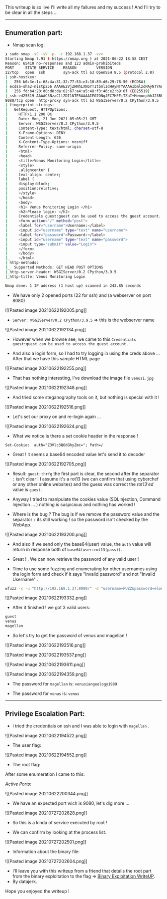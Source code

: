 This writeup is so live I'll write all my failures and my success ! And I'll try to be clear in all the steps ...

---------------
## Enumeration part:

* Nmap scan log:

```bash
❯ sudo nmap -sC -sV -p- -r 192.168.1.37 -vvv
Starting Nmap 7.91 ( https://nmap.org ) at 2021-06-22 18:58 CEST
Reason: 65410 no-responses and 123 admin-prohibiteds
PORT     STATE SERVICE    REASON         VERSION
22/tcp   open  ssh        syn-ack ttl 63 OpenSSH 8.5 (protocol 2.0)
| ssh-hostkey:
|   256 b0:3e:1c:68:4a:31:32:77:53:e3:10:89:d6:29:78:50 (ECDSA)
| ecdsa-sha2-nistp256 AAAAE2VjZHNhLXNoYTItbmlzdHAyNTYAAAAIbmlzdHAyNTYAAABBBB+dV9A80/dgYSig2NEBJYcoRe6VFus7DqjGWjNYjN4FH4e8scrM8P9zuw8EYJTdIjDVeJbersbscUbJTTH3C+w=
|   256 fd:b4:20:d0:d8:da:02:67:a4:a5:48:f3:46:e2:b9:0f (ED25519)
|_ssh-ed25519 AAAAC3NzaC1lZDI1NTE5AAAAIEG7ONqJEC7HEEiTZaI+MemunphhJ23BhWM0eLlcL/BJ
8080/tcp open  http-proxy syn-ack ttl 63 WSGIServer/0.2 CPython/3.9.5
| fingerprint-strings:
|   GetRequest, HTTPOptions:
|     HTTP/1.1 200 OK
|     Date: Mon, 21 Jun 2021 05:05:21 GMT
|     Server: WSGIServer/0.2 CPython/3.9.5
|     Content-Type: text/html; charset=utf-8
|     X-Frame-Options: DENY
|     Content-Length: 626
|     X-Content-Type-Options: nosniff
|     Referrer-Policy: same-origin
|     <html>
|     <head>
|     <title>Venus Monitoring Login</title>
|     <style>
|     .aligncenter {
|     text-align: center;
|     label {
|     display:block;
|     position:relative;
|     </style>
|     </head>
|     <body>
|     <h1> Venus Monitoring Login </h1>
|     <h2>Please login: </h2>
|     Credentials guest:guest can be used to access the guest account.
|     <form action="/" method="post">
|     <label for="username">Username:</label>
|     <input id="username" type="text" name="username">
|     <label for="password">Password:</label>
|     <input id="username" type="text" name="password">
|     <input type="submit" value="Login">
|     </form>
|     </body>
|_    </html>
| http-methods:
|_  Supported Methods: GET HEAD POST OPTIONS
|_http-server-header: WSGIServer/0.2 CPython/3.9.5
|_http-title: Venus Monitoring Login

Nmap done: 1 IP address (1 host up) scanned in 243.85 seconds
```

* We have only 2 opened ports (22 for ssh) and (a webserver on port 8080)

![[Pasted image 20210622192005.png]]

* `Server: WSGIServer/0.2 CPython/3.9.5` => this is the webserver name 

![[Pasted image 20210622192134.png]]

* However when we browse see, we came to this `Credentials guest:guest can be used to access the guest account.`

* And also a login form, so I had to try logging in using the creds above ... After that we have this sample HTML page

![[Pasted image 20210622192255.png]]

* That has nothing interesting, I've download the image file `venus1.jpg`

![[Pasted image 20210622192348.png]]

* And tried some steganography tools on it, but nothing is special with it !

![[Pasted image 20210622192516.png]]

* Let's set our proxy on and re-login again ...

![[Pasted image 20210622192624.png]]

* What we notice is there a set cookie header in the response ! 

`Set-Cookie:  auth="Z3Vlc3Q6dGhyZmc="; Path=/`

* Great ! it seems a base64 encoded value let's send it to decoder

![[Pasted image 20210622192705.png]]

* Result: `guest:thrfg` the first part is clear, the second after the separator `:` isn't clear !  I assume it's a rot13 (we can confirm that using cyberchef or any other online websites) and the guess was correct the *rot13'ed* value is `guest`.

*  Anyway I tried to manipulate the cookies value (SQLInjection, Command Injection ... ) nothing is suspicious and nothing has worked !

*  Where is the bug ? The bug is if we remove the password value and the separator `:` its still working ! so the password isn't checked by the WebApp. 

![[Pasted image 20210622193200.png]]

* And also if we send only the base64(user) value, the `auth` value will return in response both of `base64(user:rot13(pass))`.

* Great ! , We can now retrieve the password of any valid user !

 * Time to use some fuzzing and enumerating for other usernames using the login form and check if it says "Invalid password" and not "Invalid Username" .

```bash
wfuzz -c -u "http://192.168.1.37:8080/" -d "username=FUZZ&password=elonmusk" -w WordList/raft-large-words.txt --ss "Invalid password."
```


![[Pasted image 20210622193332.png]]

* After it finished ! we got 3 valid users:

```bash
guest
venus
magellan
```

* So let's try to get the password of venus and magellan !

![[Pasted image 20210622193516.png]]

![[Pasted image 20210622193537.png]]

![[Pasted image 20210622193611.png]]

![[Pasted image 20210622194359.png]]

* The password for `magellan` is: `venusiangeology1989`

* The password for `venus` is: `venus`
----------------------------------------------

## Privilege Escalation Part:
* I tried the credentials on ssh and I was able to login with `magellan` . 

![[Pasted image 20210622194522.png]]

* The user flag:

![[Pasted image 20210622194552.png]]

* The root flag:

After some enumeration I came to this:

*Active Ports:*

![[Pasted image 20210622200344.png]]

 * We have an expected port wich is 9080, let's dig more ...

![[Pasted image 20210727202628.png]]

* So this is a kinda of service executed by root !

 * We can confirm by looking at the process list.

![[Pasted image 20210727202501.png]]

* Information about the binary file:

![[Pasted image 20210727202604.png]]

* I'll leave you with this writeup from a friend that details the root part from the binary exploitation to the flag => [Binary Exploitation WriteUP](https://github.com/datajerk/ctf-write-ups/tree/master/vulnhub/venus).
*  By datajerk.

Hope you enjoyed the writeup !
